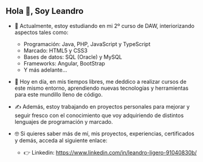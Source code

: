 ## Hola 👋, Soy Leandro

<!--
**RLeandro05/RLeandro05** is a ✨ _special_ ✨ repository because its `README.md` (this file) appears on your GitHub profile.

Here are some ideas to get you started: -->

- 🔭 Actualmente, estoy estudiando en mi 2º curso de DAW, interiorizando aspectos tales como:
    + Programación: Java, PHP, JavaScript y TypeScript
    + Marcado: HTML5 y CSS3
    + Bases de datos: SQL (Oracle) y MySQL
    + Frameworks: Angular, BootStrap
    + Y más adelante...

- 🌱 Hoy en día, en mis tiempos libres, me deddico a realizar cursos de este mismo entorno,
  aprendiendo nuevas tecnologías y herramientas para este mundillo lleno de código.

- ✍️ Además, estoy trabajando en proyectos personales para mejorar y seguir fresco con el conocimiento
  que voy adquiriendo de distintos lenguajes de programación y marcado.

- 🤓 Si quieres saber más de mí, mis proyectos, experiencias, certificados y demás, acceda al siguiente enlace:
     +  👉 Linkedin: https://www.linkedin.com/in/leandro-ligero-91040830b/
